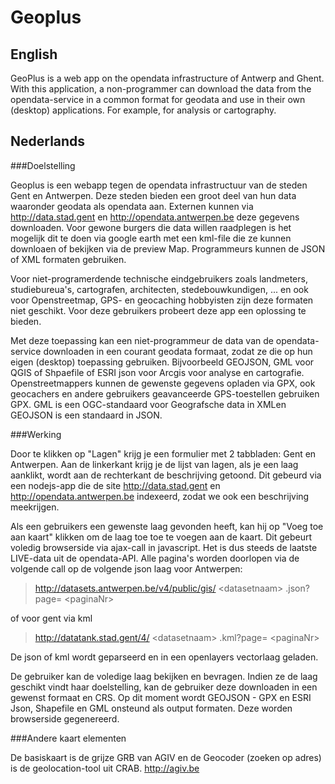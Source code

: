 Geoplus
====

English
----
GeoPlus is a web app on the opendata infrastructure of Antwerp and Ghent.
With this application, a non-programmer can download the data from the opendata-service in a common format for geodata and use in their own (desktop) applications. For example, for analysis or cartography.

Nederlands 
----

###Doelstelling 

Geoplus is een webapp tegen de opendata infrastructuur van de steden Gent en Antwerpen.
Deze steden bieden een groot deel van hun data waaronder geodata als opendata aan. Externen kunnen via http://data.stad.gent en http://opendata.antwerpen.be deze gegevens downloaden. Voor gewone burgers die data willen raadplegen is het mogelijk dit te doen via google earth met een kml-file die ze kunnen downloaen of bekijken via de preview Map. Programmeurs kunnen de JSON of XML formaten gebruiken. 

Voor niet-programerdende  technische eindgebruikers zoals landmeters, studiebureua's, cartografen, architecten, stedebouwkundigen, ... en ook voor Openstreetmap, GPS- en geocaching hobbyisten zijn deze formaten niet geschikt. 
Voor deze gebruikers probeert deze app een oplossing te bieden. 

Met deze toepassing kan een niet-programmeur de data van de opendata-service downloaden in een courant geodata formaat, zodat ze die op hun eigen (desktop) toepassing gebruiken. Bijvoorbeeld GEOJSON, GML voor QGIS of Shpaefile of ESRI json voor Arcgis voor analyse en cartografie. Openstreetmappers kunnen de gewenste gegevens opladen via GPX, ook geocachers en andere gebruikers geavanceerde GPS-toestellen gebruiken GPX. GML is een OGC-standaard voor  Geografsche data in XMLen GEOJSON is een standaard in JSON.

###Werking

Door te klikken op "Lagen" krijg je een formulier met 2 tabbladen: Gent en Antwerpen.
Aan de linkerkant krijg je de lijst van lagen, als je een laag aanklikt, wordt aan de rechterkant de beschrijving getoond. 
Dit gebeurd via een nodejs-app die de site http://data.stad.gent en http://opendata.antwerpen.be indexeerd, zodat we ook een beschrijving meekrijgen. 

Als een gebruikers een gewenste laag gevonden heeft, kan hij op "Voeg toe aan kaart" klikken om de laag toe toe te voegen aan de kaart. 
Dit gebeurt voledig browserside via ajax-call in javascript. Het is dus steeds de laatste LIVE-data uit de opendata-API.
Alle pagina's worden doorlopen via de volgende call op de volgende json laag voor Antwerpen:

> http://datasets.antwerpen.be/v4/public/gis/ &lt;datasetnaam&gt; .json?page= &lt;paginaNr&gt;

of voor gent via kml

> http://datatank.stad.gent/4/ &lt;datasetnaam&gt; .kml?page= &lt;paginaNr&gt;

De json of kml wordt geparseerd en in een openlayers vectorlaag geladen.

De gebruiker kan de voledige laag bekijken en bevragen. 
Indien ze de laag geschikt vindt haar doelstelling, kan de gebruiker deze downloaden in een gewenst formaat en CRS.
Op dit moment wordt GEOJSON - GPX en ESRI Json, Shapefile en GML onsteund als output formaten.
Deze worden browserside gegenereerd. 

###Andere kaart elementen 

De basiskaart is de grijze GRB van AGIV en de Geocoder (zoeken op adres) is de geolocation-tool uit CRAB. 
http://agiv.be

